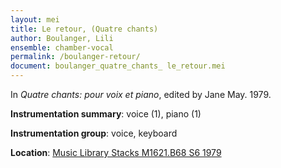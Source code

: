 ```yaml
---
layout: mei
title: Le retour, (Quatre chants)
author: Boulanger, Lili
ensemble: chamber-vocal
permalink: /boulanger-retour/
document: boulanger_quatre_chants_ le_retour.mei
---
```


In *Quatre chants: pour voix et piano*, edited by Jane May. 1979.

**Instrumentation summary**: voice (1), piano (1)

**Instrumentation group**: voice, keyboard

**Location**: <a href="https://tufts-primo.hosted.exlibrisgroup.com/permalink/f/bnf7qa/01TUN_ALMA21101047520003851" target="_blank">Music Library Stacks  M1621.B68 S6 1979</a>
